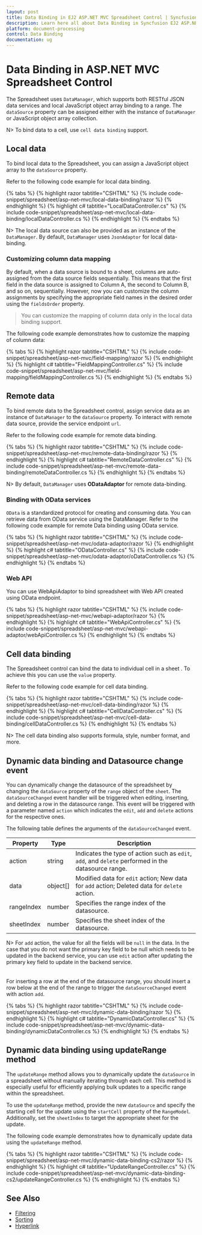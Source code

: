 ```yaml
---
layout: post
title: Data Binding in EJ2 ASP.NET MVC Spreadsheet Control | Syncfusion
description: Learn here all about Data Binding in Syncfusion EJ2 ASP.NET MVC Spreadsheet component of Syncfusion Essential JS 2 and more.
platform: document-processing
control: Data Binding
documentation: ug
---
```



# Data Binding in ASP.NET MVC Spreadsheet Control

The Spreadsheet uses `DataManager`, which supports both RESTful JSON data services and local JavaScript object array binding to a range. The `dataSource` property can be assigned either with the instance of `DataManager` or JavaScript object array collection.

N> To bind data to a cell, use `cell data binding` support.

## Local data

To bind local data to the Spreadsheet, you can assign a JavaScript object array to the `dataSource` property.

Refer to the following code example for local data binding.

{% tabs %}
{% highlight razor tabtitle="CSHTML" %}
{% include code-snippet/spreadsheet/asp-net-mvc/local-data-binding/razor %}
{% endhighlight %}
{% highlight c# tabtitle="LocalDataController.cs" %}
{% include code-snippet/spreadsheet/asp-net-mvc/local-data-binding/localDataController.cs %}
{% endhighlight %}
{% endtabs %}




N> The local data source can also be provided as an instance of the `DataManager`. By default, `DataManager` uses `JsonAdaptor` for local data-binding.

### Customizing column data mapping

By default, when a data source is bound to a sheet, columns are auto-assigned from the data source fields sequentially. This means that the first field in the data source is assigned to Column A, the second to Column B, and so on, sequentially. However, now you can customize the column assignments by specifying the appropriate field names in the desired order using the `fieldsOrder` property.

> You can customize the mapping of column data only in the local data binding support.

The following code example demonstrates how to customize the mapping of column data:

{% tabs %}
{% highlight razor tabtitle="CSHTML" %}
{% include code-snippet/spreadsheet/asp-net-mvc/field-mapping/razor %}
{% endhighlight %}
{% highlight c# tabtitle="FieldMappingController.cs" %}
{% include code-snippet/spreadsheet/asp-net-mvc/field-mapping/fieldMappingController.cs %}
{% endhighlight %}
{% endtabs %}

## Remote data

To bind remote data to the Spreadsheet control, assign service data as an instance of `DataManager` to the `dataSource` property. To interact with remote data source, provide the service endpoint `url`.

Refer to the following code example for remote data binding.

{% tabs %}
{% highlight razor tabtitle="CSHTML" %}
{% include code-snippet/spreadsheet/asp-net-mvc/remote-data-binding/razor %}
{% endhighlight %}
{% highlight c# tabtitle="RemoteDataController.cs" %}
{% include code-snippet/spreadsheet/asp-net-mvc/remote-data-binding/remoteDataController.cs %}
{% endhighlight %}
{% endtabs %}



N> By default, `DataManager` uses **ODataAdaptor** for remote data-binding.

### Binding with OData services

`OData` is a standardized protocol for creating and consuming data. You can retrieve data from OData service using the DataManager. Refer to the following code example for remote Data binding using OData service.

{% tabs %}
{% highlight razor tabtitle="CSHTML" %}
{% include code-snippet/spreadsheet/asp-net-mvc/odata-adaptor/razor %}
{% endhighlight %}
{% highlight c# tabtitle="ODataController.cs" %}
{% include code-snippet/spreadsheet/asp-net-mvc/odata-adaptor/oDataController.cs %}
{% endhighlight %}
{% endtabs %}



### Web API

You can use WebApiAdaptor to bind spreadsheet with Web API created using OData endpoint.

{% tabs %}
{% highlight razor tabtitle="CSHTML" %}
{% include code-snippet/spreadsheet/asp-net-mvc/webapi-adaptor/razor %}
{% endhighlight %}
{% highlight c# tabtitle="WebApiController.cs" %}
{% include code-snippet/spreadsheet/asp-net-mvc/webapi-adaptor/webApiController.cs %}
{% endhighlight %}
{% endtabs %}



## Cell data binding

The Spreadsheet control can bind the data to individual cell in a sheet . To achieve this you can use the `value` property.

Refer to the following code example for cell data binding.

{% tabs %}
{% highlight razor tabtitle="CSHTML" %}
{% include code-snippet/spreadsheet/asp-net-mvc/cell-data-binding/razor %}
{% endhighlight %}
{% highlight c# tabtitle="CellDataController.cs" %}
{% include code-snippet/spreadsheet/asp-net-mvc/cell-data-binding/cellDataController.cs %}
{% endhighlight %}
{% endtabs %}



N> The cell data binding also supports formula, style, number format, and more.

## Dynamic data binding and Datasource change event

You can dynamically change the datasource of the spreadsheet by changing the `dataSource` property of the `range` object of the `sheet`. The `dataSourceChanged` event handler will be triggered when editing, inserting, and deleting a row in the datasource range. This event will be triggered with a parameter named `action` which indicates the `edit`, `add` and `delete` actions for the respective ones.

The following table defines the arguments of the `dataSourceChanged` event.

| Property | Type | Description |
|-----|-----|-------|
| action | string | Indicates the type of action such as `edit`, `add`, and `delete` performed in the datasource range. |
| data | object[] | Modified data for `edit` action; New data for `add` action; Deleted data for `delete` action. |
| rangeIndex | number | Specifies the range index of the datasource. |
| sheetIndex | number | Specifies the sheet index of the datasource. |

N> For `add` action, the value for all the fields will be `null` in the data. In the case that you do not want the primary key field to be null which needs to be updated in the backend service, you can use `edit` action after updating the primary key field to update in the backend service. <br><br>
<br/> For inserting a row at the end of the datasource range, you should insert a row below at the end of the range to trigger the `dataSourceChanged` event with action `add`.

{% tabs %}
{% highlight razor tabtitle="CSHTML" %}
{% include code-snippet/spreadsheet/asp-net-mvc/dynamic-data-binding/razor %}
{% endhighlight %}
{% highlight c# tabtitle="DynamicDataController.cs" %}
{% include code-snippet/spreadsheet/asp-net-mvc/dynamic-data-binding/dynamicDataController.cs %}
{% endhighlight %}
{% endtabs %}

## Dynamic data binding using updateRange method

The `updateRange` method allows you to dynamically update the `dataSource` in a spreadsheet without manually iterating through each cell. This method is especially useful for efficiently applying bulk updates to a specific range within the spreadsheet.

To use the `updateRange` method, provide the new `dataSource` and specify the starting cell for the update using the `startCell` property of the `RangeModel`. Additionally, set the `sheetIndex` to target the appropriate sheet for the update.

The following code example demonstrates how to dynamically update data using the `updateRange` method.

{% tabs %}
{% highlight razor tabtitle="CSHTML" %}
{% include code-snippet/spreadsheet/asp-net-mvc/dynamic-data-binding-cs2/razor %}
{% endhighlight %}
{% highlight c# tabtitle="UpdateRangeController.cs" %}
{% include code-snippet/spreadsheet/asp-net-mvc/dynamic-data-binding-cs2/updateRangeController.cs %}
{% endhighlight %}
{% endtabs %}

## See Also

* [Filtering](filter)
* [Sorting](sort)
* [Hyperlink](link)
